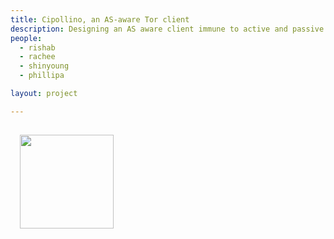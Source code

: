 ```yaml
---
title: Cipollino, an AS-aware Tor client
description: Designing an AS aware client immune to active and passive attacks from network-level adversaries.
people:
  - rishab
  - rachee
  - shinyoung
  - phillipa

layout: project

---
```


<img src="{{site.base}}/img/cipo.png" class="pull-right" style="width:150px;margin:15px"/>
